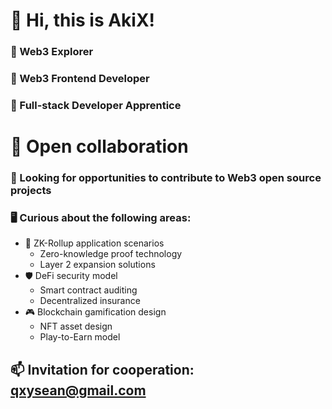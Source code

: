 # 👋 Hi, this is AkiX!

### 🚀 Web3 Explorer <br>
### 🔭 Web3 Frontend Developer <br>
### 🌱 Full-stack Developer Apprentice <br>

# 🤝 Open collaboration

### 🔑 Looking for opportunities to contribute to Web3 open source projects

### 🖥 Curious about the following areas:

- 🧩 ZK-Rollup application scenarios
  - Zero-knowledge proof technology
  - Layer 2 expansion solutions
- 🛡️ DeFi security model
  - Smart contract auditing
  - Decentralized insurance
- 🎮 Blockchain gamification design
  - NFT asset design
  - Play-to-Earn model

## 📫 Invitation for cooperation: qxysean@gmail.com

